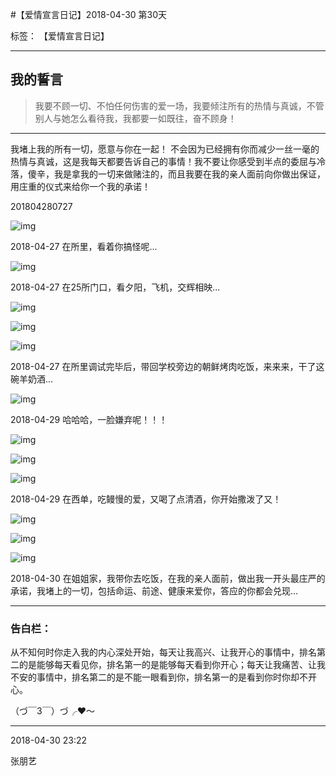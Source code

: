 ﻿#【爱情宣言日记】2018-04-30 第30天

标签： 【爱情宣言日记】

---

## 我的誓言


> 我要不顾一切、不怕任何伤害的爱一场，我要倾注所有的热情与真诚，不管别人与她怎么看待我，我都要一如既往，奋不顾身！


---


我堵上我的所有一切，愿意与你在一起！
不会因为已经拥有你而减少一丝一毫的热情与真诚，这是我每天都要告诉自己的事情！我不要让你感受到半点的委屈与冷落，傻辛，我是拿我的一切来做赌注的，而且我要在我的亲人面前向你做出保证，用庄重的仪式来给你一个我的承诺！

201804280727


![img](/img/love/IMG_2358.jpg)

2018-04-27 在所里，看着你搞怪呢...

![img](/img/love/IMG_2370.jpg)

2018-04-27 在25所门口，看夕阳，飞机，交辉相映...

![img](/img/love/IMG_2376.jpg)

![img](/img/love/IMG_2377.jpg)

![img](/img/love/IMG_2383.jpg)

2018-04-27 在所里调试完毕后，带回学校旁边的朝鲜烤肉吃饭，来来来，干了这碗羊奶酒...

![img](/img/love/IMG_2389.jpg)

2018-04-29 哈哈哈，一脸嫌弃呢！！！

![img](/img/love/IMG_2393.jpg)

![img](/img/love/IMG_2400.jpg)

![img](/img/love/IMG_2407.jpg)

2018-04-29 在西单，吃鳗慢的爱，又喝了点清酒，你开始撒泼了又！

![img](/img/love/IMG_2417.jpg)

![img](/img/love/IMG_2419.jpg)

![img](/img/love/IMG_2420.jpg)

2018-04-30 在姐姐家，我带你去吃饭，在我的亲人面前，做出我一开头最庄严的承诺，我堵上的一切，包括命运、前途、健康来爱你，答应的你都会兑现...

--------------

### 告白栏：

从不知何时你走入我的内心深处开始，每天让我高兴、让我开心的事情中，排名第二的是能够每天看见你，排名第一的是能够每天看到你开心；每天让我痛苦、让我不安的事情中，排名第二的是不能一眼看到你，排名第一的是看到你时你却不开心。


（づ￣3￣）づ╭❤～


----------

2018-04-30 23:22

张朋艺 